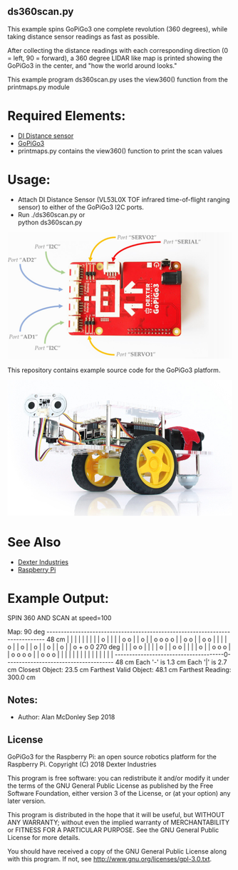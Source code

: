 ## ds360scan.py </br>   

This example spins GoPiGo3 one complete revolution (360 degrees),
while taking distance sensor readings as fast as possible.

After collecting the distance readings with each corresponding direction (0 = left, 90 = forward),
a 360 degree LIDAR like map is printed showing the GoPiGo3 in the center,
and "how the world around looks."

This example program ds360scan.py uses the view360() function from the printmaps.py module 

# Required Elements:

- [ DI Distance sensor ](https://www.dexterindustries.com/shop/distance-sensor/)
- [ GoPiGo3 ](https://www.dexterindustries.com/gopigo3/)
- printmaps.py   contains the view360() function to print the scan values 

# Usage:
- Attach DI Distance Sensor (VL53L0X TOF infrared time-of-flight ranging sensor) to either of the GoPiGo3 I2C ports.
- Run ./ds360scan.py  or </br>
      python ds360scan.py

![ GoPiGo3 Board ](https://github.com/DexterInd/GoPiGo3/blob/master/docs/source/images/gpg3_ports.jpg)

This repository contains example source code for the GoPiGo3 platform.

![ GoPiGo3 ](https://github.com/DexterInd/GoPiGo3/blob/master/docs/source/images/gopigo3.jpg)

# See Also

- [Dexter Industries](http://www.dexterindustries.com/GoPiGo)
- [Raspberry Pi](http://www.raspberrypi.org/)

# Example Output:

SPIN 360 AND SCAN at speed=100

Map:                                  90 deg
 ----------------------------------------------------------------------------- 48 cm
|                                                                             |
|                                                                             |
|                                                                             |
|                                                                             |
|                                                 o                           |
|                                                                             |
|                                           o        o                        |
|                            o                                                |
|                        o        o    o                o                     |
|                                    o o                                      |
|                      o                                  o                   |
|                                                                             |
|                                                         o                   |
|                 o                                                           |
|                                                            o                |
|                                                              o              |
|             o                                                               |
|                  o                   +                         o            0  270 deg
|                                                                             |
|                 o                                                o          |
|                                                                             |
|                   o                                                         |
|                     o                                               o       |
|                                                                             |
|                      o                                                      |
|                                            o     o                    o     |
|                       o        o   o                           o            |
|                           o          o   o                                  |
|                                                                             |
|                                                                             |
|                                                                             |
|                                                                             |
|                                                                             |
|                                                                             |
|                                                                             |
 --------------------------------------0-------------------------------------- 48 cm
Each '-' is 1.3 cm      Each '|' is 2.7 cm
Closest Object: 23.5 cm  Farthest Valid Object: 48.1 cm
Farthest Reading: 300.0 cm




## Notes: 
- Author: Alan McDonley Sep 2018 

## License
GoPiGo3 for the Raspberry Pi: an open source robotics platform for the Raspberry Pi.
Copyright (C) 2018  Dexter Industries

This program is free software: you can redistribute it and/or modify
it under the terms of the GNU General Public License as published by
the Free Software Foundation, either version 3 of the License, or
(at your option) any later version.

This program is distributed in the hope that it will be useful,
but WITHOUT ANY WARRANTY; without even the implied warranty of
MERCHANTABILITY or FITNESS FOR A PARTICULAR PURPOSE.  See the
GNU General Public License for more details.

You should have received a copy of the GNU General Public License
along with this program.  If not, see <http://www.gnu.org/licenses/gpl-3.0.txt>.
